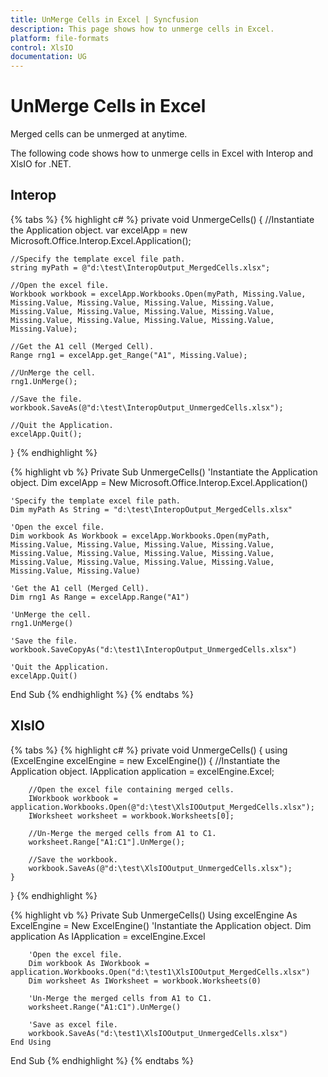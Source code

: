 ```yaml
---
title: UnMerge Cells in Excel | Syncfusion
description: This page shows how to unmerge cells in Excel.
platform: file-formats
control: XlsIO
documentation: UG
---
```


# UnMerge Cells in Excel

Merged cells can be unmerged at anytime.

The following code shows how to unmerge cells in Excel with Interop and XlsIO for .NET.

## Interop

{% tabs %}
{% highlight c# %}
private void UnmergeCells()
{
    //Instantiate the Application object.
    var excelApp = new Microsoft.Office.Interop.Excel.Application();

    //Specify the template excel file path.
    string myPath = @"d:\test\InteropOutput_MergedCells.xlsx";

    //Open the excel file.
    Workbook workbook = excelApp.Workbooks.Open(myPath, Missing.Value, Missing.Value, Missing.Value, Missing.Value, Missing.Value, Missing.Value, Missing.Value, Missing.Value, Missing.Value, Missing.Value, Missing.Value, Missing.Value, Missing.Value, Missing.Value);

    //Get the A1 cell (Merged Cell).
    Range rng1 = excelApp.get_Range("A1", Missing.Value);

    //UnMerge the cell.
    rng1.UnMerge();

    //Save the file.
    workbook.SaveAs(@"d:\test\InteropOutput_UnmergedCells.xlsx");

    //Quit the Application.
    excelApp.Quit();
}
{% endhighlight %}

{% highlight vb %}
Private Sub UnmergeCells()
    'Instantiate the Application object.
    Dim excelApp = New Microsoft.Office.Interop.Excel.Application()

    'Specify the template excel file path.
    Dim myPath As String = "d:\test\InteropOutput_MergedCells.xlsx"

    'Open the excel file.
    Dim workbook As Workbook = excelApp.Workbooks.Open(myPath, Missing.Value, Missing.Value, Missing.Value, Missing.Value, Missing.Value, Missing.Value, Missing.Value, Missing.Value, Missing.Value, Missing.Value, Missing.Value, Missing.Value, Missing.Value, Missing.Value)

    'Get the A1 cell (Merged Cell).
    Dim rng1 As Range = excelApp.Range("A1")

    'UnMerge the cell.
    rng1.UnMerge()

    'Save the file.
    workbook.SaveCopyAs("d:\test1\InteropOutput_UnmergedCells.xlsx")

    'Quit the Application.
    excelApp.Quit()
End Sub
{% endhighlight %}
{% endtabs %}

## XlsIO

{% tabs %}
{% highlight c# %}
private void UnmergeCells()
{
    using (ExcelEngine excelEngine = new ExcelEngine())
    {
        //Instantiate the Application object.
        IApplication application = excelEngine.Excel;

        //Open the excel file containing merged cells.
        IWorkbook workbook = application.Workbooks.Open(@"d:\test\XlsIOOutput_MergedCells.xlsx");
        IWorksheet worksheet = workbook.Worksheets[0];

        //Un-Merge the merged cells from A1 to C1.
        worksheet.Range["A1:C1"].UnMerge();

        //Save the workbook.
        workbook.SaveAs(@"d:\test\XlsIOOutput_UnmergedCells.xlsx");
    }
}
{% endhighlight %}

{% highlight vb %}
Private Sub UnmergeCells()
    Using excelEngine As ExcelEngine = New ExcelEngine()
        'Instantiate the Application object.
        Dim application As IApplication = excelEngine.Excel

        'Open the excel file.
        Dim workbook As IWorkbook = application.Workbooks.Open("d:\test1\XlsIOOutput_MergedCells.xlsx")
        Dim worksheet As IWorksheet = workbook.Worksheets(0)

        'Un-Merge the merged cells from A1 to C1.
        worksheet.Range("A1:C1").UnMerge()

        'Save as excel file.
        workbook.SaveAs("d:\test1\XlsIOOutput_UnmergedCells.xlsx")
    End Using
End Sub
{% endhighlight %}
{% endtabs %}
